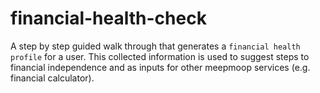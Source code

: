 # financial-health-check

A step by step guided walk through that generates a `financial health profile` for a user.  This collected information is used to suggest steps to financial independence and as inputs for other meepmoop services (e.g. financial calculator).

